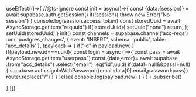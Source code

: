 useEffect(()=>{
    //@ts-ignore
    const init = async()=>{
      const {data:{session}} = await supabase.auth.getSession()
      if(!session){
        throw new Error("No session")
      }
      console.log(session.access_token)
      const storedUuid = await AsyncStorage.getItem("requuid")
      if(!storedUuid){ 
        setUuid("none")
        return;
      };
    setUuid(storedUuid)
    }
    init()
    const channels = supabase.channel('acc-reqs')
  .on(
    'postgres_changes',
    { event: 'INSERT', schema: 'public', table: 'acc_details' },
    (payload) => {
      if("id" in payload.new){
        if(payload.new.id===uuid){
        const login = async ()=>{
            const pass = await AsyncStorage.getItem("userpass")
            const {data,error}= await supabase
            .from("acc_details")
            .select("email")
            .eq("id",uuid)
            if(data!=null&&pass!=null){
            supabase.auth.signInWithPassword({email:data[0].email,password:pass})
            router.replace("/")
            }
        }
        }else{
          console.log(payload.new)
        }
      }
    }
  )
  .subscribe()

},[])